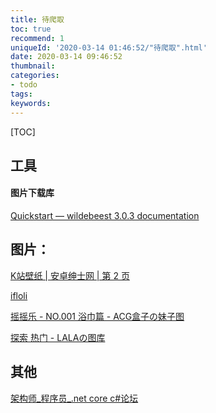 ```yaml
---
title: 待爬取
toc: true
recommend: 1
uniqueId: '2020-03-14 01:46:52/"待爬取".html'
date: 2020-03-14 09:46:52
thumbnail:
categories:
- todo
tags:
keywords:
---
```


[TOC]

<!--more-->

## 工具

#### 图片下载库

[Quickstart — wildebeest 3.0.3 documentation](https://wildebeest-library.readthedocs.io/en/latest/quickstart.html)



## 图片：

[K站壁纸 | 安卓绅士网 | 第 2 页](https://www.anzhuo52.com/?cat=11&paged=2)



[ifloli](https://loli.catct.cn/?niao.su)

[摇摇乐 - NO.001 浴巾篇 - ACG盒子の妹子图](https://tu.acgbox.org/index.php/archives/251/)

[探索 热门 - LALAの图库](https://233.fi/explore/trending)

## 其他

[架构师_程序员_.net core c#论坛](https://www.itsvse.com/forum.php)
